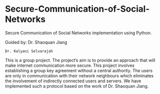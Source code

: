 # Secure-Communication-of-Social-Networks
Secure Communication of Social Networks implementation using Python.

Guided by:
    Dr. Shaoquan Jiang
    
    Dr. Kalyani Selvarajah

This is a group project. The project’s aim is to provide an approach that will make internet communication more secure. This project involves establishing a group key agreement without a central authority. The users are only in communication with their network neighbours which eliminates the involvement of indirectly connected users and servers. We have implemented such a protocol based on the work of Dr. Shaoquan Jiang. 
